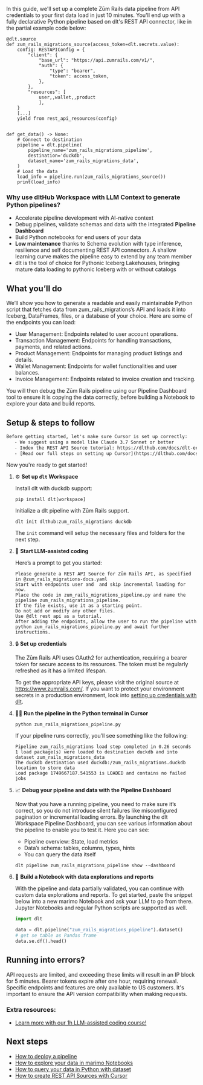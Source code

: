 In this guide, we'll set up a complete Zūm Rails data pipeline from API credentials to your first data load in just 10 minutes. You'll end up with a fully declarative Python pipeline based on dlt's REST API connector, like in the partial example code below:

```python-outcome
@dlt.source
def zum_rails_migrations_source(access_token=dlt.secrets.value):
    config: RESTAPIConfig = {
        "client": {
            "base_url": "https://api.zumrails.com/v1/",
            "auth": {
                "type": "bearer",
                "token": access_token,
            },
        },
        "resources": [
            user,,wallet,,product
            ],
    }
    [...]
    yield from rest_api_resources(config)


def get_data() -> None:
    # Connect to destination
    pipeline = dlt.pipeline(
        pipeline_name='zum_rails_migrations_pipeline',
        destination='duckdb',
        dataset_name='zum_rails_migrations_data', 
    )
    # Load the data
    load_info = pipeline.run(zum_rails_migrations_source())
    print(load_info) 
```

### Why use dltHub Workspace with LLM Context to generate Python pipelines?

- Accelerate pipeline development with AI-native context
- Debug pipelines, validate schemas and data with the integrated **Pipeline Dashboard**
- Build Python notebooks for end users of your data
- **Low maintenance** thanks to Schema evolution with type inference, resilience and self documenting REST API connectors. A shallow learning curve makes the pipeline easy to extend by any team member
- dlt is the tool of choice for Pythonic Iceberg Lakehouses, bringing mature data loading to pythonic Iceberg with or without catalogs

## What you’ll do

We’ll show you how to generate a readable and easily maintainable Python script that fetches data from zum_rails_migrations’s API and loads it into Iceberg, DataFrames, files, or a database of your choice. Here are some of the endpoints you can load:

- User Management: Endpoints related to user account operations.
- Transaction Management: Endpoints for handling transactions, payments, and related actions.
- Product Management: Endpoints for managing product listings and details.
- Wallet Management: Endpoints for wallet functionalities and user balances.
- Invoice Management: Endpoints related to invoice creation and tracking.

You will then debug the Zūm Rails pipeline using our Pipeline Dashboard tool to ensure it is copying the data correctly, before building a Notebook to explore your data and build reports.

## Setup & steps to follow

```default
Before getting started, let's make sure Cursor is set up correctly:
   - We suggest using a model like Claude 3.7 Sonnet or better
   - Index the REST API Source tutorial: https://dlthub.com/docs/dlt-ecosystem/verified-sources/rest_api/ and add it to context as **@dlt rest api**
   - [Read our full steps on setting up Cursor](https://dlthub.com/docs/dlt-ecosystem/llm-tooling/cursor-restapi#23-configuring-cursor-with-documentation)
```

Now you're ready to get started!

1. ⚙️ **Set up `dlt` Workspace**
    
    Install dlt with duckdb support:
    ```shell
    pip install dlt[workspace]
    ```

    Initialize a dlt pipeline with Zūm Rails support.
    ```shell
    dlt init dlthub:zum_rails_migrations duckdb
    ```

    The `init` command will setup the necessary files and folders for the next step.
    
2. 🤠 **Start LLM-assisted coding**
    
    Here’s a prompt to get you started:
    
    ```prompt
    Please generate a REST API Source for Zūm Rails API, as specified in @zum_rails_migrations-docs.yaml 
    Start with endpoints user and  and skip incremental loading for now. 
    Place the code in zum_rails_migrations_pipeline.py and name the pipeline zum_rails_migrations_pipeline. 
    If the file exists, use it as a starting point. 
    Do not add or modify any other files. 
    Use @dlt rest api as a tutorial. 
    After adding the endpoints, allow the user to run the pipeline with python zum_rails_migrations_pipeline.py and await further instructions.
    ```

    
3. 🔒 **Set up credentials** 
    
    The Zūm Rails API uses OAuth2 for authentication, requiring a bearer token for secure access to its resources. The token must be regularly refreshed as it has a limited lifespan.
    
    To get the appropriate API keys, please visit the original source at https://www.zumrails.com/.
    If you want to protect your environment secrets in a production environment, look into [setting up credentials with dlt](https://dlthub.com/docs/walkthroughs/add_credentials).
    
4. 🏃‍♀️ **Run the pipeline in the Python terminal in Cursor**
    
    ```shell
    python zum_rails_migrations_pipeline.py
    ```
    
    If your pipeline runs correctly, you’ll see something like the following:
    
    ```shell
    Pipeline zum_rails_migrations load step completed in 0.26 seconds
    1 load package(s) were loaded to destination duckdb and into dataset zum_rails_migrations_data
    The duckdb destination used duckdb:/zum_rails_migrations.duckdb location to store data
    Load package 1749667187.541553 is LOADED and contains no failed jobs
    ```
    
5. 📈 **Debug your pipeline and data with the Pipeline Dashboard**

    Now that you have a running pipeline, you need to make sure it’s correct, so you do not introduce silent failures like misconfigured pagination or incremental loading errors. By launching the dlt Workspace Pipeline Dashboard, you can see various information about the pipeline to enable you to test it. Here you can see:
    - Pipeline overview: State, load metrics
    - Data’s schema: tables, columns, types, hints
    - You can query the data itself
    
    ```shell
    dlt pipeline zum_rails_migrations_pipeline show --dashboard
    ```
    
6. 🐍 **Build a Notebook with data explorations and reports**

    With the pipeline and data partially validated, you can continue with custom data explorations and reports. To get started, paste the snippet below into a new marimo Notebook and ask your LLM to go from there. Jupyter Notebooks and regular Python scripts are supported as well.

    
    ```python
    import dlt

   data = dlt.pipeline("zum_rails_migrations_pipeline").dataset()
   # get se table as Pandas frame
   data.se.df().head()
    ```

## Running into errors?

API requests are limited, and exceeding these limits will result in an IP block for 5 minutes. Bearer tokens expire after one hour, requiring renewal. Specific endpoints and features are only available to US customers. It's important to ensure the API version compatibility when making requests.

### Extra resources:

- [Learn more with our 1h LLM-assisted coding course!](https://www.youtube.com/watch?v=GGid70rnJuM)

## Next steps

- [How to deploy a pipeline](https://dlthub.com/docs/walkthroughs/deploy-a-pipeline)
- [How to explore your data in marimo Notebooks](https://dlthub.com/docs/general-usage/dataset-access/marimo)
- [How to query your data in Python with dataset](https://dlthub.com/docs/general-usage/dataset-access/dataset)
- [How to create REST API Sources with Cursor](https://dlthub.com/docs/dlt-ecosystem/llm-tooling/cursor-restapi)